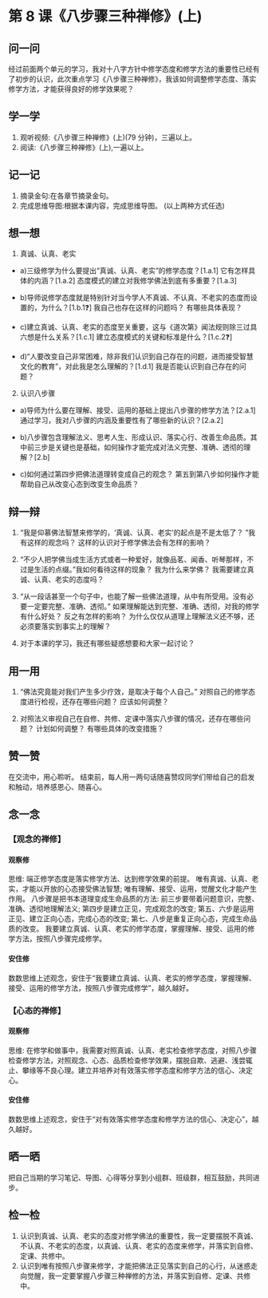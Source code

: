 # 第 8 课《八步骤三种禅修》(上)

## 问一问

经过前面两个单元的学习，我对十八字方针中修学态度和修学方法的重要性已经有了初步的认识，此次重点学习《八步骤三种禅修》，我该如何调整修学态度、落实修学方法，才能获得良好的修学效果呢？

## 学一学

1. 观听视频:《八步骤三种禅修》(上)(79 分钟)，三遍以上。
2. 阅读:《八步骤三种禅修》(上),一遍以上。

## 记一记

1. 摘录金句:在各章节摘录金句。
2. 完成思维导图:根据本课内容，完成思维导图。
   (以上两种方式任选)

## 想一想

1. 真诚、认真、老实

- a)三级修学为什么要提出“真诚、认真、老实”的修学态度？[1.a.1]
  它有怎样具体的内涵？[1.a.2]
  态度模式的建立对我修学佛法到底有多重要？[1.a.3]

- b)导师说修学态度就是特别针对当今学人不真诚、不认真、不老实的态度而设置的，为什么？[1.b.1❓]
  我自己也存在这样的问题吗？
  有哪些具体表现？

- c)建立真诚、认真、老实的态度至关重要，这与《道次第》闻法规则除三过具六想是什么关系？[1.c.1]
  建立态度模式的关键和标准是什么？[1.c.2❓]

- d)“人要改变自己非常困难，除非我们认识到自己存在的问题，进而接受智慧文化的教育”，对此我是怎么理解的？[1.d.1]
  我是否能认识到自己存在的问题？

2. 认识八步骤

- a)导师为什么要在理解、接受、运用的基础上提出八步骤的修学方法？[2.a.1]
  通过学习，我对八步骤的内涵及重要性有了哪些新的认识？[2.a.2]

- b)八步骤包含理解法义、思考人生、形成认识、落实心行、改善生命品质。其中前三步是关键也是基础，如何操作才能完成对法义完整、准确、透彻的理解？[2.b]

- c)如何通过第四步把佛法道理转变成自己的观念？
  第五到第八步如何操作才能帮助自己从改变心态到改变生命品质？

## 辩一辩

1. “我是仰慕佛法智慧来修学的，‘真诚、认真、老实’的起点是不是太低了？
   ”我有这样的观念吗？
   这样的认识对于修学佛法会有怎样的影响？

2. “不少人把学佛当成生活方式或者一种爱好，就像品茗、闻香、听琴那样，不过是生活的点缀。”我如何看待这样的现象？
   我为什么来学佛？
   我需要建立真诚、认真、老实的态度吗？

3. “从一段话甚至一个句子中，也能了解一些佛法道理，从中有所受用。没有必要一定要完整、准确、透彻。”
   如果理解能达到完整、准确、透彻，对我的修学有什么好处？
   反之有怎样的影响？
   为什么仅仅从道理上理解法义还不够，还必须要落实到事实上的理解？

4. 对于本课的学习，我还有哪些疑惑想要和大家一起讨论？

## 用一用

1. “佛法究竟能对我们产生多少疗效，是取决于每个人自己。”
   对照自己的修学态度进行检视，还存在哪些问题？
   应该如何调整？

2. 对照法义审视自己在自修、共修、定课中落实八步骤的情况，还存在哪些问题？
   计划如何调整？
   有哪些具体的改变措施？

## 赞一赞

在交流中，用心聆听。
结束前，每人用一两句话随喜赞叹同学们带给自己的启发和触动，培养感恩心、随喜心。

## 念一念

### 【观念的禅修】

#### 观察修

思维:
端正修学态度是落实修学方法、达到修学效果的前提。
唯有真诚、认真、老实，才能以开放的心态接受佛法智慧;
唯有理解、接受、运用，觉醒文化才能产生作用。
八步骤是把书本道理变成生命品质的方法:
前三步要带着问题意识，完整、准确、透彻地理解法义;
第四步是建立正见，完成观念的改变;
第五、六步是运用正见、建立正向心态，完成心态的改变;
第七、八步是重复正向心态，完成生命品质的改变。
我要建立真诚、认真、老实的修学态度，掌握理解、接受、运用的修学方法，按照八步骤完成修学。

#### 安住修

数数思维上述观念，安住于“我要建立真诚、认真、老实的修学态度，掌握理解、接受、运用的修学方法，按照八步骤完成修学”，越久越好。

### 【心态的禅修】

#### 观察修

思维:
在修学和做事中，我需要对照真诚、认真、老实检查修学态度，对照八步骤检查修学方法，对照观念、心态、品质检查修学效果，摆脱自欺、逃避、浅尝辄止、攀缘等不良心理。建立并培养对有效落实修学态度和修学方法的信心、决定心。

#### 安住修

数数思维上述观念，安住于“对有效落实修学态度和修学方法的信心、决定心”，越久越好。

## 晒一晒

把自己当期的学习笔记、导图、心得等分享到小组群、班级群，相互鼓励，共同进步。

## 检一检

1. 认识到真诚、认真、老实的态度对修学佛法的重要性，我一定要摆脱不真诚、不认真、不老实的态度，以真诚、认真、老实的态度来修学，并落实到自修、定课、共修中。
2. 认识到唯有按照八步骤来修学，才能把佛法正见落实到自己的心行，从迷惑走向觉醒，我一定要掌握八步骤三种禅修的方法，并落实到自修、定课、共修中。
